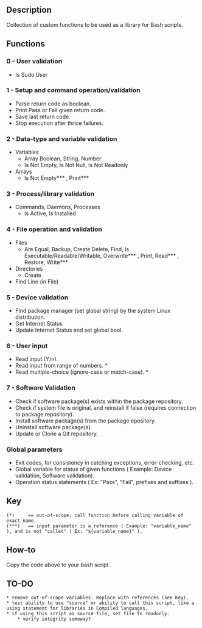 ## Description
Collection of custom functions to be used as a library for Bash scripts.

## Functions
### 0 - User validation
* Is Sudo User

### 1 - Setup and command operation/validation
* Parse return code as boolean.
* Print Pass or Fail given return code.
* Save last return code.
* Stop execution after thrice failures.

### 2 - Data-type and variable validation
* Variables
    * Array Boolean, String, Number
    * Is Not Empty, Is Not Null, Is Not Readonly
* Arrays
    * Is Not Empty*** , Print***

### 3 - Process/library validation
* Commands, Daemons, Processes
    * Is Active, Is Installed
    
### 4 - File operation and validation
* Files
    * Are Equal, Backup, Create Delete, Find, Is Executable/Readable/Writable, Overwrite*** , Print, Read*** , Restore, Write***
* Directories
    * Create
* Find Line (in File)

### 5 - Device validation
* Find package manager (set global string) by the system Linux distribution.
* Get Internet Status
* Update Internet Status and set global bool.

### 6 - User input
* Read input (Y/n).
* Read input from range of numbers. *
* Read multiple-choice (ignore-case or match-case). *

### 7 - Software Validation
* Check if software package(s) exists within the package repository.
* Check if system file is original, and reinstall if false (requires connection to package repository).
* Install software package(s) from the package epository.
* Uninstall software package(s).
* Update or Clone a Git repository.

### Global parameters
* Exit codes, for consistency in catching exceptions, error-checking, etc.
* Global variable for status of given functions ( Example: Device validation, Software validation).
* Operation status statements ( Ex: "Pass", "Fail", prefixes and suffixes ).

## Key
    (*)     == out-of-scope; call function before calling variable of exact name.
    (***)   == input parameter is a reference ( Example: "variable_name" ), and is not "called" ( Ex: "${variable_name}" ).

## How-to
Copy the code above to your bash script.

## TO-DO
    * remove out-of-scope variables. Replace with references (see Key).
    * test ability to use "source" or ability to call this script, like a using statement for libraries in Compiled languages.
    * if using this script as source file, set file to readonly.
        * verify integrity someway?